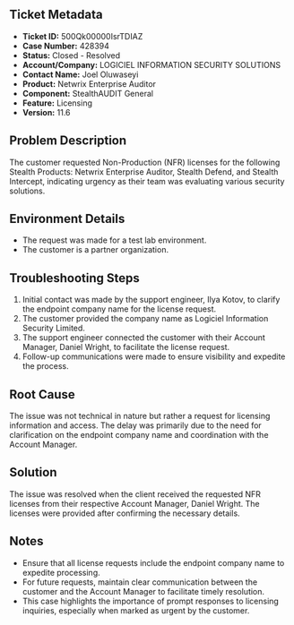## Ticket Metadata
- **Ticket ID:** 500Qk00000IsrTDIAZ
- **Case Number:** 428394
- **Status:** Closed - Resolved
- **Account/Company:** LOGICIEL INFORMATION SECURITY SOLUTIONS
- **Contact Name:** Joel Oluwaseyi
- **Product:** Netwrix Enterprise Auditor
- **Component:** StealthAUDIT General
- **Feature:** Licensing
- **Version:** 11.6

## Problem Description
The customer requested Non-Production (NFR) licenses for the following Stealth Products: Netwrix Enterprise Auditor, Stealth Defend, and Stealth Intercept, indicating urgency as their team was evaluating various security solutions.

## Environment Details
- The request was made for a test lab environment.
- The customer is a partner organization.

## Troubleshooting Steps
1. Initial contact was made by the support engineer, Ilya Kotov, to clarify the endpoint company name for the license request.
2. The customer provided the company name as Logiciel Information Security Limited.
3. The support engineer connected the customer with their Account Manager, Daniel Wright, to facilitate the license request.
4. Follow-up communications were made to ensure visibility and expedite the process.

## Root Cause
The issue was not technical in nature but rather a request for licensing information and access. The delay was primarily due to the need for clarification on the endpoint company name and coordination with the Account Manager.

## Solution
The issue was resolved when the client received the requested NFR licenses from their respective Account Manager, Daniel Wright. The licenses were provided after confirming the necessary details.

## Notes
- Ensure that all license requests include the endpoint company name to expedite processing.
- For future requests, maintain clear communication between the customer and the Account Manager to facilitate timely resolution.
- This case highlights the importance of prompt responses to licensing inquiries, especially when marked as urgent by the customer.